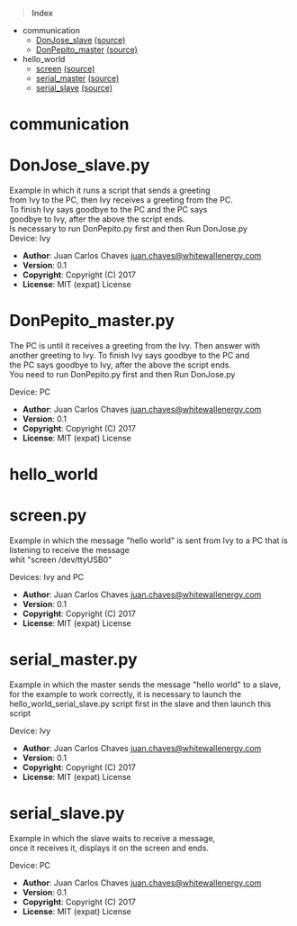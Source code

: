 > **Index**
* communication
   * [DonJose_slave](#DonJose_slavepy) [(source)](http://git.whitewallenergy.com/whitewall/ivy_gw/blob/master/modules/rs485/examples/communication/DonJose_slave.py)
   * [DonPepito_master](#DonPepito_masterpy) [(source)](http://git.whitewallenergy.com/whitewall/ivy_gw/blob/master/modules/rs485/examples/communication/DonPepito_master.py)
* hello_world
   * [screen](#screenpy) [(source)](http://git.whitewallenergy.com/whitewall/ivy_gw/blob/master/modules/rs485/examples/hello_world/screen.py)
   * [serial_master](#serial_masterpy) [(source)](http://git.whitewallenergy.com/whitewall/ivy_gw/blob/master/modules/rs485/examples/hello_world/serial_master.py)
   * [serial_slave](#serial_slavepy) [(source)](http://git.whitewallenergy.com/whitewall/ivy_gw/blob/master/modules/rs485/examples/hello_world/serial_slave.py)
   
   
   
# communication
# DonJose_slave.py   
Example in which it runs a script that sends a greeting    
from Ivy to the PC, then Ivy receives a greeting from the PC.    
To finish Ivy says goodbye to the PC and the PC says    
goodbye to Ivy, after the above the script ends.    
Is necessary to run DonPepito.py first and then Run DonJose.py    
Device: Ivy  
* __Author__: Juan Carlos Chaves <juan.chaves@whitewallenergy.com>   
* __Version__: 0.1   
* __Copyright__: Copyright (C) 2017   
* __License__: MIT (expat) License   
   
# DonPepito_master.py   
The PC is until it receives a greeting from the Ivy. Then answer with    
another greeting to Ivy. To finish Ivy says goodbye to the PC and    
the PC says goodbye to Ivy, after the above the script ends.    
You need to run DonPepito.py first and then Run DonJose.py    
    
Device: PC  
* __Author__: Juan Carlos Chaves <juan.chaves@whitewallenergy.com>   
* __Version__: 0.1   
* __Copyright__: Copyright (C) 2017   
* __License__: MIT (expat) License   
   
# hello_world
# screen.py   
Example in which the message "hello world" is sent from Ivy to a PC that is listening to receive the message    
whit "screen /dev/ttyUSB0"    
    
Devices: Ivy and PC  
* __Author__: Juan Carlos Chaves <juan.chaves@whitewallenergy.com>   
* __Version__: 0.1   
* __Copyright__: Copyright (C) 2017   
* __License__: MIT (expat) License   
   
# serial_master.py   
Example in which the master sends the message "hello world" to a slave,    
for the example to work correctly, it is necessary to launch the    
hello_world_serial_slave.py script first in the slave and then launch this script    
    
    
Device: Ivy  
* __Author__: Juan Carlos Chaves <juan.chaves@whitewallenergy.com>   
* __Version__: 0.1   
* __Copyright__: Copyright (C) 2017   
* __License__: MIT (expat) License   
   
# serial_slave.py   
Example in which the slave waits to receive a message,    
once it receives it, displays it on the screen and ends.    
    
    
Device: PC  
* __Author__: Juan Carlos Chaves <juan.chaves@whitewallenergy.com>   
* __Version__: 0.1   
* __Copyright__: Copyright (C) 2017   
* __License__: MIT (expat) License   
   
   
   
   
